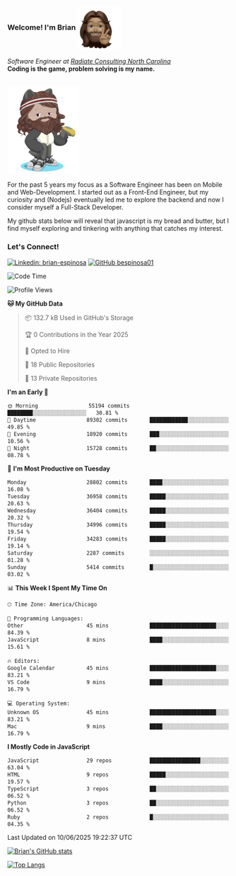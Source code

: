 ###  Welcome! I'm Brian <img align="center" src="https://github.com/bespinosa01/bespinosa01/blob/main/assets/peace-animoji.png" height="100" /></h2>
<p><em>Software Engineer at <a href="https://www.radiateconsulting.coop/north-carolina-tech-coop">Radiate Consulting North Carolina</a>
 <br/>
<!-- </br>Developer Consultant at <a href="https://codethedream.org/">Code The Dream</a> -->
</em> <b>Coding is the game, problem solving is my name.</b></p>

<br/>


 <img align="center" src="https://github.com/bespinosa01/bespinosa01/blob/main/assets/octo-me.png" height="200" /> 
 <p>
 For the past 5 years my focus as a Software Engineer has been on Mobile and Web-Development. I started out as a Front-End Engineer, but my curiosity and (Nodejs) eventually led me to explore the backend and now I consider myself a Full-Stack Developer.
</p>
<p>
 My github stats below will reveal that javascript is my bread and butter, but I find myself exploring and tinkering with anything that catches my interest. 
 </p>
 
 
### Let's Connect!

[![Linkedin: brian-espinosa](https://img.shields.io/badge/-brian--espinosa-blue?style=flat-square&logo=Linkedin&logoColor=white&link=https://www.linkedin.com/in/brian-espinosa/)](https://www.linkedin.com/in/brian-espinosa/)
[![GitHub bespinosa01](https://img.shields.io/github/followers/bespinosa01?label=follow&style=social)](https://github.com/bespinosa01)



<!--START_SECTION:waka-->
![Code Time](http://img.shields.io/badge/Code%20Time-1%2C800%20hrs%201%20min-blue)

![Profile Views](http://img.shields.io/badge/Profile%20Views-0-blue)

**🐱 My GitHub Data** 

> 📦 132.7 kB Used in GitHub's Storage 
 > 
> 🏆 0 Contributions in the Year 2025
 > 
> 💼 Opted to Hire
 > 
> 📜 18 Public Repositories 
 > 
> 🔑 13 Private Repositories 
 > 
**I'm an Early 🐤** 

```text
🌞 Morning                55194 commits       ████████░░░░░░░░░░░░░░░░░   30.81 % 
🌆 Daytime                89302 commits       ████████████░░░░░░░░░░░░░   49.85 % 
🌃 Evening                18920 commits       ███░░░░░░░░░░░░░░░░░░░░░░   10.56 % 
🌙 Night                  15728 commits       ██░░░░░░░░░░░░░░░░░░░░░░░   08.78 % 
```
📅 **I'm Most Productive on Tuesday** 

```text
Monday                   28802 commits       ████░░░░░░░░░░░░░░░░░░░░░   16.08 % 
Tuesday                  36958 commits       █████░░░░░░░░░░░░░░░░░░░░   20.63 % 
Wednesday                36404 commits       █████░░░░░░░░░░░░░░░░░░░░   20.32 % 
Thursday                 34996 commits       █████░░░░░░░░░░░░░░░░░░░░   19.54 % 
Friday                   34283 commits       █████░░░░░░░░░░░░░░░░░░░░   19.14 % 
Saturday                 2287 commits        ░░░░░░░░░░░░░░░░░░░░░░░░░   01.28 % 
Sunday                   5414 commits        █░░░░░░░░░░░░░░░░░░░░░░░░   03.02 % 
```


📊 **This Week I Spent My Time On** 

```text
🕑︎ Time Zone: America/Chicago

💬 Programming Languages: 
Other                    45 mins             █████████████████████░░░░   84.39 % 
JavaScript               8 mins              ████░░░░░░░░░░░░░░░░░░░░░   15.61 % 

🔥 Editors: 
Google Calendar          45 mins             █████████████████████░░░░   83.21 % 
VS Code                  9 mins              ████░░░░░░░░░░░░░░░░░░░░░   16.79 % 

💻 Operating System: 
Unknown OS               45 mins             █████████████████████░░░░   83.21 % 
Mac                      9 mins              ████░░░░░░░░░░░░░░░░░░░░░   16.79 % 
```

**I Mostly Code in JavaScript** 

```text
JavaScript               29 repos            ████████████████░░░░░░░░░   63.04 % 
HTML                     9 repos             █████░░░░░░░░░░░░░░░░░░░░   19.57 % 
TypeScript               3 repos             ██░░░░░░░░░░░░░░░░░░░░░░░   06.52 % 
Python                   3 repos             ██░░░░░░░░░░░░░░░░░░░░░░░   06.52 % 
Ruby                     2 repos             █░░░░░░░░░░░░░░░░░░░░░░░░   04.35 % 
```




 Last Updated on 10/06/2025 19:22:37 UTC
<!--END_SECTION:waka-->


<!--  Github STATS -->
[![Brian's GitHub stats](https://github-readme-stats.vercel.app/api?username=bespinosa01&hide=stars,contribs&count_private=true&show_icons=true)](https://github.com/anuraghazra/github-readme-stats)

[![Top Langs](https://github-readme-stats.vercel.app/api/top-langs/?username=bespinosa01&layout=compact)](https://github.com/anuraghazra/github-readme-stats)



<!--
**bespinosa01/bespinosa01** is a ✨ _special_ ✨ repository because its `README.md` (this file) appears on your GitHub profile.

Here are some ideas to get you started:

- 🔭 I’m currently working on ...
- 🌱 I’m currently learning ...
- 👯 I’m looking to collaborate on ...
- 🤔 I’m looking for help with ...
- 💬 Ask me about ...
- 📫 How to reach me: ...
- 😄 Pronouns: ...
- ⚡ Fun fact: ...
-->
